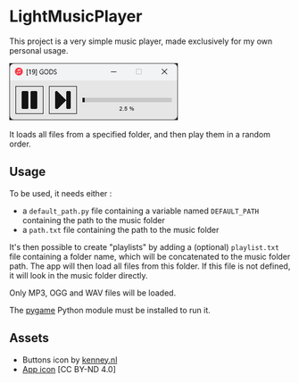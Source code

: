 # LightMusicPlayer

This project is a very simple music player, made exclusively for my own personal usage.

![App screenshot](screenshot.png)

It loads all files from a specified folder, and then play them in a random order.

## Usage

To be used, it needs either :
- a `default_path.py` file containing a variable named `DEFAULT_PATH` containing the path to the music folder
- a `path.txt` file containing the path to the music folder

It's then possible to create "playlists" by adding a (optional) `playlist.txt` file containing a folder name, which will be concatenated to the music folder path. The app will then load all files from this folder. If this file is not defined, it will look in the music folder directly.

Only MP3, OGG and WAV files will be loaded.

The [pygame](https://www.pygame.org/) Python module must be installed to run it.

## Assets

- Buttons icon by [kenney.nl](https://kenney.nl/)
- [App icon](https://www.iconarchive.com/show/yosemite-flat-icons-by-dtafalonso/Music-icon.html) [CC BY-ND 4.0]
